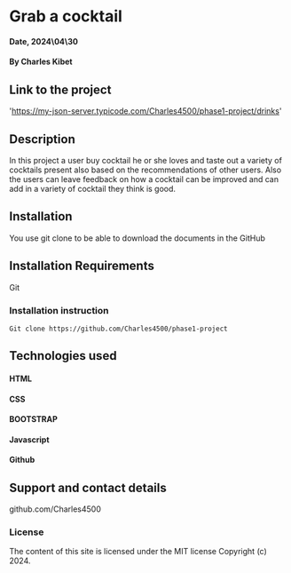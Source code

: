 # Grab a cocktail


#### Date, 2024\04\30

#### By Charles Kibet

## Link to the project
'https://my-json-server.typicode.com/Charles4500/phase1-project/drinks'

## Description
In this project a user buy cocktail he or she loves and taste out a variety of cocktails present also based on the recommendations of other users.
Also the users can leave feedback on how a  cocktail can be improved and can add in a variety of cocktail they think is good.


## Installation
You use git clone to be able to download the documents in the GitHub

## Installation Requirements
Git

### Installation instruction
```
Git clone https://github.com/Charles4500/phase1-project

```

## Technologies used
 #### HTML
#### CSS
#### BOOTSTRAP
#### Javascript
#### Github

## Support and contact details
github.com/Charles4500

### License
The content of this site is licensed under the MIT license
Copyright (c) 2024.
